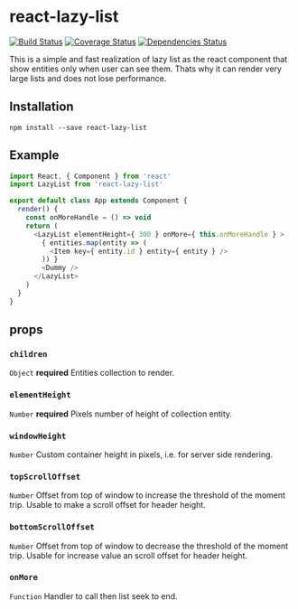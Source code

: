# react-lazy-list

[![Build Status](https://travis-ci.org/MaxSvargal/react-lazy-list.svg?branch=master)](https://travis-ci.org/MaxSvargal/react-lazy-list)
[![Coverage Status](https://coveralls.io/repos/github/MaxSvargal/react-lazy-list/badge.svg?branch=master)](https://coveralls.io/github/MaxSvargal/react-lazy-list?branch=master)
[![Dependencies Status](https://david-dm.org/MaxSvargal/react-lazy-list.svg)](https://david-dm.org/MaxSvargal/react-lazy-list)

This is a simple and fast realization of lazy list as the react component that show entities only when user can see them. Thats why it can render very large lists and does not lose performance.

## Installation
`npm install --save react-lazy-list`

## Example

```javascript
import React, { Component } from 'react'
import LazyList from 'react-lazy-list'

export default class App extends Component {
  render() {
    const onMoreHandle = () => void
    return (
      <LazyList elementHeight={ 300 } onMore={ this.onMoreHandle } >
        { entities.map(entity => (
          <Item key={ entity.id } entity={ entity } />
        )) }
        <Dummy />
      </LazyList>
    )
  }
}
```

## props

### `children`
`Object` **required** Entities collection to render.

### `elementHeight`
`Number` **required** Pixels number of height of collection entity.

### `windowHeight`
`Number` Custom container height in pixels, i.e. for server side rendering.

### `topScrollOffset`
`Number` Offset from top of window to increase the threshold of the moment trip.
Usable to make a scroll offset for header height.

### `bottomScrollOffset`
`Number` Offset from top of window to decrease the threshold of the moment trip.
Usable for increase value an scroll offset for header height.

### `onMore`
`Function` Handler to call then list seek to end.
